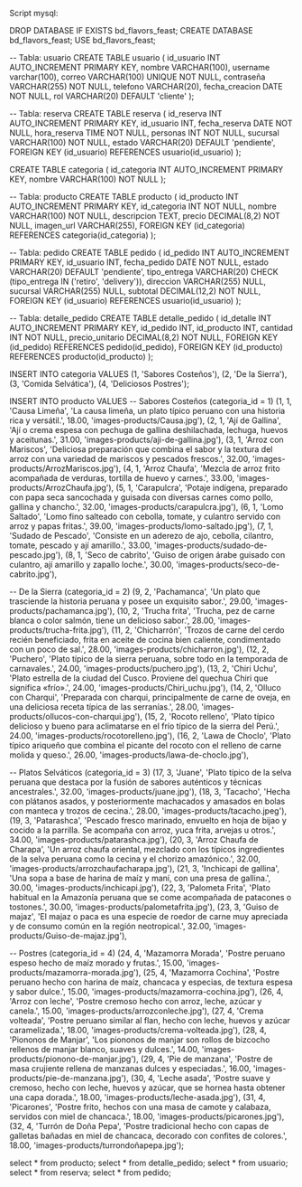 Script mysql:

DROP DATABASE IF EXISTS bd_flavors_feast;
CREATE DATABASE bd_flavors_feast;
USE bd_flavors_feast;

-- Tabla: usuario
CREATE TABLE usuario (
    id_usuario INT AUTO_INCREMENT PRIMARY KEY,
    nombre VARCHAR(100),
    username varchar(100),
    correo VARCHAR(100) UNIQUE NOT NULL,
    contraseña VARCHAR(255) NOT NULL,
    telefono VARCHAR(20),
    fecha_creacion DATE NOT NULL,
    rol VARCHAR(20) DEFAULT 'cliente'
);

-- Tabla: reserva
CREATE TABLE reserva (
    id_reserva INT AUTO_INCREMENT PRIMARY KEY,
    id_usuario INT,
    fecha_reserva DATE NOT NULL,
    hora_reserva TIME NOT NULL,
    personas INT NOT NULL,
    sucursal VARCHAR(100) NOT NULL,
    estado VARCHAR(20) DEFAULT 'pendiente',
    FOREIGN KEY (id_usuario) REFERENCES usuario(id_usuario)
);

CREATE TABLE categoria (
	id_categoria INT AUTO_INCREMENT PRIMARY KEY,
    nombre VARCHAR(100) NOT NULL
);

-- Tabla: producto
CREATE TABLE producto (
    id_producto INT AUTO_INCREMENT PRIMARY KEY,
    id_categoria INT NOT NULL,
    nombre VARCHAR(100) NOT NULL,
    descripcion TEXT,
    precio DECIMAL(8,2) NOT NULL,
    imagen_url VARCHAR(255),
    FOREIGN KEY (id_categoria) REFERENCES categoria(id_categoria)
);

-- Tabla: pedido
CREATE TABLE pedido (
    id_pedido INT AUTO_INCREMENT PRIMARY KEY,
    id_usuario INT,
    fecha_pedido DATE NOT NULL,
    estado VARCHAR(20) DEFAULT 'pendiente',
    tipo_entrega VARCHAR(20) CHECK (tipo_entrega IN ('retiro', 'delivery')),
    direccion VARCHAR(255) NULL,
    sucursal VARCHAR(255) NULL,
    subtotal DECIMAL(12,2) NOT NULL,
    FOREIGN KEY (id_usuario) REFERENCES usuario(id_usuario)
);

-- Tabla: detalle_pedido
CREATE TABLE detalle_pedido (
    id_detalle INT AUTO_INCREMENT PRIMARY KEY,
    id_pedido INT,
    id_producto INT,
    cantidad INT NOT NULL,
    precio_unitario DECIMAL(8,2) NOT NULL,
    FOREIGN KEY (id_pedido) REFERENCES pedido(id_pedido),
    FOREIGN KEY (id_producto) REFERENCES producto(id_producto)
);

INSERT INTO categoria VALUES
(1, 'Sabores Costeños'),
(2, 'De la Sierra'),
(3, 'Comida Selvática'),
(4, 'Deliciosos Postres');

INSERT INTO producto VALUES
-- Sabores Costeños (categoria_id = 1)
(1, 1, 'Causa Limeña', 'La causa limeña, un plato típico peruano con una historia rica y versátil.', 18.00, 'images-products/Causa.jpg'),
(2, 1, 'Ají de Gallina', 'Ají o crema espesa con pechuga de gallina deshilachada, lechuga, huevos y aceitunas.', 31.00, 'images-products/aji-de-gallina.jpg'),
(3, 1, 'Arroz con Mariscos', 'Deliciosa preparación que combina el sabor y la textura del arroz con una variedad de mariscos y pescados frescos.', 32.00, 'images-products/ArrozMariscos.jpg'),
(4, 1, 'Arroz Chaufa', 'Mezcla de arroz frito acompañada de verduras, tortilla de huevo y carnes.', 33.00, 'images-products/ArrozChaufa.jpg'),
(5, 1, 'Carapulcra', 'Potaje indígena, preparado con papa seca sancochada y guisada con diversas carnes como pollo, gallina y chancho.', 32.00, 'images-products/carapulcra.jpg'),
(6, 1, 'Lomo Saltado', 'Lomo fino salteado con cebolla, tomate, y culantro servido con arroz y papas fritas.', 39.00, 'images-products/lomo-saltado.jpg'),
(7, 1, 'Sudado de Pescado', 'Consiste en un aderezo de ajo, cebolla, cilantro, tomate, pescado y ají amarillo.', 33.00, 'images-products/sudado-de-pescado.jpg'),
(8, 1, 'Seco de cabrito', 'Guiso de origen árabe guisado con culantro, ají amarillo y zapallo loche.', 30.00, 'images-products/seco-de-cabrito.jpg'),

-- De la Sierra (categoria_id = 2)
(9, 2, 'Pachamanca', 'Un plato que trasciende la historia peruana y posee un exquisito sabor.', 29.00, 'images-products/pachamanca.jpg'),
(10, 2, 'Trucha frita', 'Trucha, pez de carne blanca o color salmón, tiene un delicioso sabor.', 28.00, 'images-products/trucha-frita.jpg'),
(11, 2, 'Chicharrón', 'Trozos de carne del cerdo recién beneficiado, frita en aceite de cocina bien caliente, condimentado con un poco de sal.', 28.00, 'images-products/chicharron.jpg'),
(12, 2, 'Puchero', 'Plato típico de la sierra peruana, sobre todo en la temporada de carnavales.', 24.00, 'images-products/puchero.jpg'),
(13, 2, 'Chiri Uchu', 'Plato estrella de la ciudad del Cusco. Proviene del quechua Chiri que significa «frío».', 24.00, 'images-products/Chiri_uchu.jpg'),
(14, 2, 'Olluco con Charqui', 'Preparada con charqui, principalmente de carne de oveja, en una deliciosa receta típica de las serranías.', 28.00, 'images-products/ollucos-con-charqui.jpg'),
(15, 2, 'Rocoto relleno', 'Plato típico delicioso y bueno para aclimatarse en el frío típico de la sierra del Perú.', 24.00, 'images-products/rocotorelleno.jpg'),
(16, 2, 'Lawa de Choclo', 'Plato típico ariqueño que combina el picante del rocoto con el relleno de carne molida y queso.', 26.00, 'images-products/lawa-de-choclo.jpg'),

-- Platos Selváticos (categoria_id = 3)
(17, 3, 'Juane', 'Plato típico de la selva peruana que destaca por la fusión de sabores auténticos y técnicas ancestrales.', 32.00, 'images-products/juane.jpg'),
(18, 3, 'Tacacho', 'Hecha con plátanos asados, y posteriormente machacados y amasados en bolas con manteca y trozos de cecina.', 28.00, 'images-products/tacacho.jpeg'),
(19, 3, 'Patarashca', 'Pescado fresco marinado, envuelto en hoja de bijao y cocido a la parrilla. Se acompaña con arroz, yuca frita, arvejas u otros.', 34.00, 'images-products/patarashca.jpg'),
(20, 3, 'Arroz Chaufa de Charapa', 'Un arroz chaufa oriental, mezclado con los típicos ingredientes de la selva peruana como la cecina y el chorizo amazónico.', 32.00, 'images-products/arrozchaufacharapa.jpg'),
(21, 3, 'Inchicapi de gallina', 'Una sopa a base de harina de maíz y maní, con una presa de gallina.', 30.00, 'images-products/inchicapi.jpg'),
(22, 3, 'Palometa Frita', 'Plato habitual en la Amazonía peruana que se come acompañada de patacones o tostones.', 30.00, 'images-products/palometafrita.jpg'),
(23, 3, 'Guiso de majaz', 'El majaz o paca es una especie de roedor de carne muy apreciada y de consumo común en la región neotropical.', 32.00, 'images-products/Guiso-de-majaz.jpg'),

-- Postres (categoria_id = 4)
(24, 4, 'Mazamorra Morada', 'Postre peruano espeso hecho de maíz morado y frutas.', 15.00, 'images-products/mazamorra-morada.jpg'),
(25, 4, 'Mazamorra Cochina', 'Postre peruano hecho con harina de maíz, chancaca y especias, de textura espesa y sabor dulce.', 15.00, 'images-products/mazamorra-cochina.jpg'),
(26, 4, 'Arroz con leche', 'Postre cremoso hecho con arroz, leche, azúcar y canela.', 15.00, 'images-products/arrozconleche.jpg'),
(27, 4, 'Crema volteada', 'Postre peruano similar al flan, hecho con leche, huevos y azúcar caramelizada.', 18.00, 'images-products/crema-volteada.jpg'),
(28, 4, 'Piononos de Manjar', 'Los piononos de manjar son rollos de bizcocho rellenos de manjar blanco, suaves y dulces.', 14.00, 'images-products/pionono-de-manjar.jpg'),
(29, 4, 'Pie de manzana', 'Postre de masa crujiente rellena de manzanas dulces y especiadas.', 16.00, 'images-products/pie-de-manzana.jpg'),
(30, 4, 'Leche asada', 'Postre suave y cremoso, hecho con leche, huevos y azúcar, que se hornea hasta obtener una capa dorada.', 18.00, 'images-products/leche-asada.jpg'),
(31, 4, 'Picarones', 'Postre frito, hechos con una masa de camote y calabaza, servidos con miel de chancaca.', 18.00, 'images-products/picarones.jpg'),
(32, 4, 'Turrón de Doña Pepa', 'Postre tradicional hecho con capas de galletas bañadas en miel de chancaca, decorado con confites de colores.', 18.00, 'images-products/turrondoñapepa.jpg');


select * from producto;
select * from detalle_pedido;
select * from usuario;
select * from reserva;
select * from pedido;
